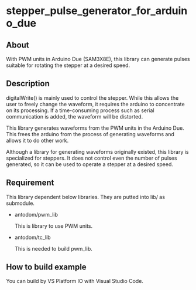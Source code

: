 # stepper_pulse_generator_for_arduino_due

## About
With PWM units in Arduino Due (SAM3X8E), this library can generate pulses suitable for rotating the stepper at a desired speed. 

## Description
digitalWrite() is mainly used to control the stepper.
While this allows the user to freely change the waveform, it requires the arduino to concentrate on its processing. If a time-consuming process such as serial communication is added, the waveform will be distorted.

This library generates waveforms from the PWM units in the Arduino Due. This frees the arduino from the process of generating waveforms and allows it to do other work.

Although a library for generating waveforms originally existed, this library is specialized for steppers. It does not control even the number of pulses generated, so it can be used to operate a stepper at a desired speed.

## Requirement
This library dependent below libraries. They are putted into lib/ as submodule.

- antodom/pwm_lib 

  This is library to use PWM units.

- antodom/tc_lib

  This is needed to build pwm_lib.


## How to build example
You can build by VS Platform IO with Visual Studio Code.